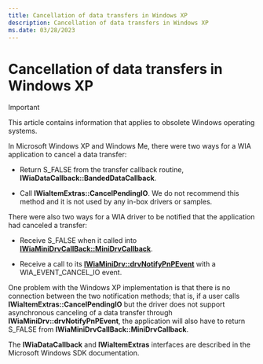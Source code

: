 ```yaml
---
title: Cancellation of data transfers in Windows XP
description: Cancellation of data transfers in Windows XP
ms.date: 03/28/2023
---
```


# Cancellation of data transfers in Windows XP

> [!IMPORTANT]
> This article contains information that applies to obsolete Windows operating systems.

In Microsoft Windows XP and Windows Me, there were two ways for a WIA application to cancel a data transfer:

- Return S_FALSE from the transfer callback routine, **IWiaDataCallback::BandedDataCallback**.

- Call **IWiaItemExtras::CancelPendingIO**. We do not recommend this method and it is not used by any in-box drivers or samples.

There were also two ways for a WIA driver to be notified that the application had canceled a transfer:

- Receive S_FALSE when it called into [**IWiaMiniDrvCallBack::MiniDrvCallback**](/windows-hardware/drivers/ddi/wiamindr_lh/nf-wiamindr_lh-iwiaminidrvcallback-minidrvcallback).

- Receive a call to its [**IWiaMiniDrv::drvNotifyPnPEvent**](/windows-hardware/drivers/ddi/wiamindr_lh/nf-wiamindr_lh-iwiaminidrv-drvnotifypnpevent) with a WIA_EVENT_CANCEL_IO event.

One problem with the Windows XP implementation is that there is no connection between the two notification methods; that is, if a user calls **IWiaItemExtras::CancelPendingIO** but the driver does not support asynchronous canceling of a data transfer through **IWiaMiniDrv::drvNotifyPnPEvent**, the application will also have to return S_FALSE from **IWiaMiniDrvCallBack::MiniDrvCallback**.

The **IWiaDataCallback** and **IWiaItemExtras** interfaces are described in the Microsoft Windows SDK documentation.
